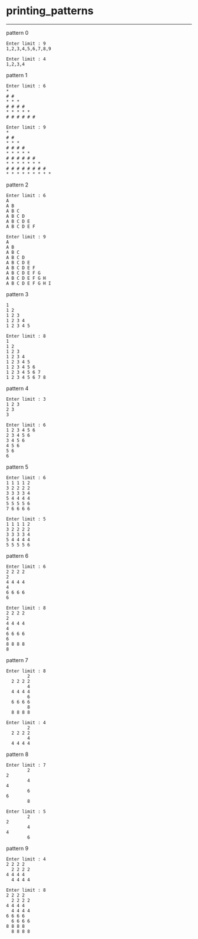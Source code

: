 # printing_patterns
--------------------
pattern 0
```
Enter limit : 9
1,2,3,4,5,6,7,8,9
```
```
Enter limit : 4
1,2,3,4
```
pattern 1
```
Enter limit : 6
* 
# # 
* * * 
# # # # 
* * * * * 
# # # # # # 
```
```
Enter limit : 9
* 
# # 
* * * 
# # # # 
* * * * * 
# # # # # # 
* * * * * * * 
# # # # # # # # 
* * * * * * * * * 
```
pattern 2
```
Enter limit : 6
A 
A B 
A B C 
A B C D 
A B C D E 
A B C D E F 
```
```
Enter limit : 9
A 
A B 
A B C 
A B C D 
A B C D E 
A B C D E F 
A B C D E F G 
A B C D E F G H 
A B C D E F G H I 
```
pattern 3

```Enter limit : 5
1 
1 2 
1 2 3 
1 2 3 4 
1 2 3 4 5 
```
```
Enter limit : 8
1 
1 2 
1 2 3 
1 2 3 4 
1 2 3 4 5 
1 2 3 4 5 6 
1 2 3 4 5 6 7 
1 2 3 4 5 6 7 8 
```
pattern 4
```
Enter limit : 3
1 2 3 
2 3 
3 
```
```
Enter limit : 6
1 2 3 4 5 6 
2 3 4 5 6 
3 4 5 6 
4 5 6 
5 6 
6 
```
pattern 5
```
Enter limit : 6
1 1 1 1 2 
3 2 2 2 2 
3 3 3 3 4 
5 4 4 4 4 
5 5 5 5 6 
7 6 6 6 6 
```
```
Enter limit : 5
1 1 1 1 2 
3 2 2 2 2 
3 3 3 3 4 
5 4 4 4 4 
5 5 5 5 6 
```
pattern 6
```
Enter limit : 6
2 2 2 2   
2         
4 4 4 4   
4         
6 6 6 6   
6 
```
```
Enter limit : 8
2 2 2 2   
2         
4 4 4 4   
4         
6 6 6 6   
6         
8 8 8 8   
8   
```
pattern 7
```
Enter limit : 8
        2 
  2 2 2 2 
        4 
  4 4 4 4 
        6 
  6 6 6 6 
        8 
  8 8 8 8 
```
```
Enter limit : 4
        2 
  2 2 2 2 
        4 
  4 4 4 4 
```
pattern 8
```
Enter limit : 7
        2 
2         
        4 
4         
        6 
6         
        8 
```
```
Enter limit : 5
        2 
2         
        4 
4         
        6 
```
pattern 9

```
Enter limit : 4
2 2 2 2   
  2 2 2 2 
4 4 4 4   
  4 4 4 4 
```
```
Enter limit : 8
2 2 2 2   
  2 2 2 2 
4 4 4 4   
  4 4 4 4 
6 6 6 6   
  6 6 6 6 
8 8 8 8   
  8 8 8 8 
```